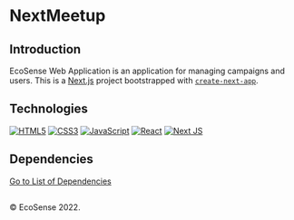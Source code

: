 # NextMeetup

## Introduction
EcoSense Web Application is an application for managing campaigns and users.
This is a [Next.js](https://nextjs.org/) project bootstrapped with [`create-next-app`](https://github.com/vercel/next.js/tree/canary/packages/create-next-app).

## Technologies
[![HTML5](https://img.shields.io/badge/-HTML5-black?style=for-the-badge&logo=html5&logoColor=orange)](https://github.com/EcoSense?tab=repositories&language=html)
[![CSS3](https://img.shields.io/badge/-CSS3-black?style=for-the-badge&logo=css3&logoColor=blue)](https://github.com/EcoSense?tab=repositories&language=css)
[![JavaScript](https://img.shields.io/badge/-JavaScript-black?style=for-the-badge&logo=javascript)](https://github.com/EcoSense?tab=repositories&language=javascript)
[![React](https://img.shields.io/badge/-React-black?style=for-the-badge&logo=react)](https://github.com/EcoSense?tab=repositories&language=javascript)
[![Next JS](https://img.shields.io/badge/Next-black?style=for-the-badge&logo=next.js&logoColor=white)](https://github.com/EcoSense?tab=repositories)

## Dependencies
[Go to List of Dependencies](https://github.com/EcoSense/EcoSense-Webapp/network/dependencies)


## 
&#169; EcoSense 2022.
